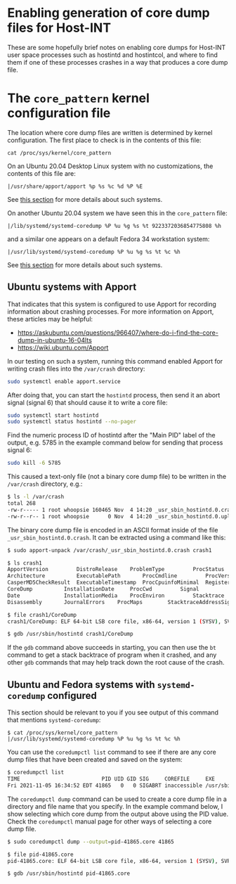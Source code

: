 # Enabling generation of core dump files for Host-INT

These are some hopefully brief notes on enabling core dumps for
Host-INT user space processes such as hostintd and hostintcol, and
where to find them if one of these processes crashes in a way that
produces a core dump file.


# The `core_pattern` kernel configuration file

The location where core dump files are written is determined by kernel
configuration.  The first place to check is in the contents of this
file:

```
cat /proc/sys/kernel/core_pattern
```

On an Ubuntu 20.04 Desktop Linux system with no customizations, the
contents of this file are:

```
|/usr/share/apport/apport %p %s %c %d %P %E
```

See [this section](#ubuntu-systems-with-apport) for more details about
such systems.

On another Ubuntu 20.04 system we have seen this in the `core_pattern`
file:

```
|/lib/systemd/systemd-coredump %P %u %g %s %t 9223372036854775808 %h
```

and a similar one appears on a default Fedora 34 workstation system:

```
|/usr/lib/systemd/systemd-coredump %P %u %g %s %t %c %h
```

See [this
section](#ubuntu-and-fedora-systems-with-systemd-coredump-configured)
for more details about such systems.


## Ubuntu systems with Apport

That indicates that this system is configured to use Apport for
recording information about crashing processes.  For more information
on Apport, these articles may be helpful:

+ https://askubuntu.com/questions/966407/where-do-i-find-the-core-dump-in-ubuntu-16-04lts
+ https://wiki.ubuntu.com/Apport

In our testing on such a system, running this command enabled Apport
for writing crash files into the `/var/crash` directory:

```bash
sudo systemctl enable apport.service
```

After doing that, you can start the `hostintd` process, then send it
an abort signal (signal 6) that should cause it to write a core file:

```bash
sudo systemctl start hostintd
sudo systemctl status hostintd --no-pager
```

Find the numeric process ID of hostintd after the "Main PID" label of
the output, e.g. 5785 in the example command below for sending that
process signal 6:

```bash
sudo kill -6 5785
```

This caused a text-only file (not a binary core dump file) to be
written in the `/var/crash` directory, e.g.:

```bash
$ ls -l /var/crash
total 268
-rw-r----- 1 root whoopsie 160465 Nov  4 14:20 _usr_sbin_hostintd.0.crash
-rw-r--r-- 1 root whoopsie      0 Nov  4 14:20 _usr_sbin_hostintd.0.upload
```

The binary core dump file is encoded in an ASCII format inside of the
file `_usr_sbin_hostintd.0.crash`.  It can be extracted using a
command like this:

```bash
$ sudo apport-unpack /var/crash/_usr_sbin_hostintd.0.crash crash1

$ ls crash1
ApportVersion	      DistroRelease	   ProblemType	       ProcStatus		   StacktraceTop
Architecture	      ExecutablePath	   ProcCmdline	       ProcVersionSignature	   Tags
CasperMD5CheckResult  ExecutableTimestamp  ProcCpuinfoMinimal  Registers		   ThreadStacktrace
CoreDump	      InstallationDate	   ProcCwd	       Signal			   Uname
Date		      InstallationMedia    ProcEnviron	       Stacktrace		   UpgradeStatus
Disassembly	      JournalErrors	   ProcMaps	       StacktraceAddressSignature  UserGroups

$ file crash1/CoreDump 
crash1/CoreDump: ELF 64-bit LSB core file, x86-64, version 1 (SYSV), SVR4-style, from '/sbin/hostintd -d v4 -n 2 -v 0x04 -m 0x04 -B 50000000,100000000,225000000,50000', real uid: 0, effective uid: 0, real gid: 0, effective gid: 0, execfn: '/sbin/hostintd', platform: 'x86_64'

$ gdb /usr/sbin/hostintd crash1/CoreDump 
```

If the `gdb` command above succeeds in starting, you can then use the
`bt` command to get a stack backtrace of program when it crashed, and
any other `gdb` commands that may help track down the root cause of
the crash.


## Ubuntu and Fedora systems with `systemd-coredump` configured

This section should be relevant to you if you see output of this
command that mentions `systemd-coredump`:

```
$ cat /proc/sys/kernel/core_pattern
|/usr/lib/systemd/systemd-coredump %P %u %g %s %t %c %h
```

You can use the `coredumpctl list` command to see if there are any
core dump files that have been created and saved on the system:

```bash
$ coredumpctl list
TIME                          PID UID GID SIG     COREFILE     EXE                SIZE
Fri 2021-11-05 16:34:52 EDT 41865   0   0 SIGABRT inaccessible /usr/sbin/hostintd  n/a
```

The `coredumpctl dump` command can be used to create a core dump file
in a directory and file name that you specify.  In the example command
below, I show selecting which core dump from the output above using
the PID value.  Check the `coredumpctl` manual page for other ways of
selecting a core dump file.

```bash
$ sudo coredumpctl dump --output=pid-41865.core 41865

$ file pid-41865.core
pid-41865.core: ELF 64-bit LSB core file, x86-64, version 1 (SYSV), SVR4-style, from '/sbin/hostintd -d v4 -n 2 -v 0x04 -m 0x04 -B 50000000,100000000,225000000,50000', real uid: 0, effective uid: 0, real gid: 0, effective gid: 0, execfn: '/sbin/hostintd', platform: 'x86_64'

$ gdb /usr/sbin/hostintd pid-41865.core
```
